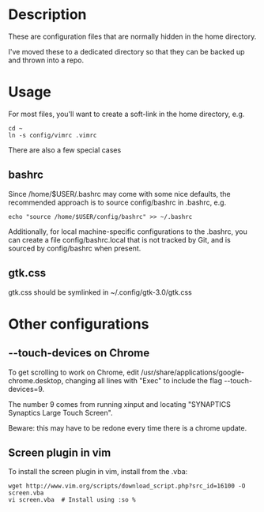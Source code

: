 # Description
These are configuration files that are normally hidden in the home directory.

I've moved these to a dedicated directory so that they can be backed up and
thrown into a repo.

# Usage
For most files, you'll want to create a soft-link in the home directory, e.g.

```
cd ~
ln -s config/vimrc .vimrc
```

There are also a few special cases

## bashrc
Since /home/$USER/.bashrc may come with some nice defaults, the recommended
approach is to source config/bashrc in .bashrc, e.g.

```
echo "source /home/$USER/config/bashrc" >> ~/.bashrc
```

Additionally, for local machine-specific configurations to the .bashrc, you can
create a file config/bashrc.local that is not tracked by Git, and is sourced by
config/bashrc when present.

## gtk.css
gtk.css should be symlinked in ~/.config/gtk-3.0/gtk.css

# Other configurations

## --touch-devices on Chrome
To get scrolling to work on Chrome, edit /usr/share/applications/google-chrome.desktop,
changing all lines with "Exec" to include the flag --touch-devices=9.

The number 9 comes from running xinput and locating
"SYNAPTICS Synaptics Large Touch Screen".

Beware: this may have to be redone every time there is a chrome update.

## Screen plugin in vim
To install the screen plugin in vim, install from the .vba:
```
wget http://www.vim.org/scripts/download_script.php?src_id=16100 -O screen.vba
vi screen.vba  # Install using :so %
```
